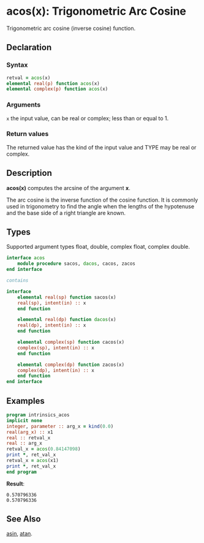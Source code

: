 # acos(x): Trigonometric Arc Cosine

Trigonometric arc cosine (inverse cosine) function.

## Declaration

### Syntax

```fortran
retval = acos(x)
elemental real(p) function acos(x)
elemental complex(p) function acos(x)
```
### Arguments

`x` the input value, can be real or complex; less than or equal to 1.

### Return values

The returned value has the kind of the input value and TYPE may be real
or complex.

## Description

**acos(x)** computes the arcsine of the argument **x**.

The arc cosine is the inverse function of the cosine function. It is commonly used in
trigonometry to find the angle when the lengths of the hypotenuse and the
base side  of a right triangle are known.

## Types

Supported argument types float, double, complex float, complex double.

```fortran
interface acos
    module procedure sacos, dacos, cacos, zacos
end interface

contains

interface
    elemental real(sp) function sacos(x)
    real(sp), intent(in) :: x
    end function

    elemental real(dp) function dacos(x)
    real(dp), intent(in) :: x
    end function

    elemental complex(sp) function cacos(x)
    complex(sp), intent(in) :: x
    end function

    elemental complex(dp) function zacos(x)
    complex(dp), intent(in) :: x
    end function
end interface
```
## Examples

```fortran
program intrinsics_acos
implicit none
integer, parameter :: arg_x = kind(0.0)
real(arg_x) :: x1
real :: retval_x
real :: arg_x
retval_x = acos(0.84147098)
print *, ret_val_x
retval_x = acos(x1)
print *, ret_val_x
end program
```

**Result**:

```
0.570796336
0.570796336
```
## See Also

[asin](asin.md), [atan](atan.md).
